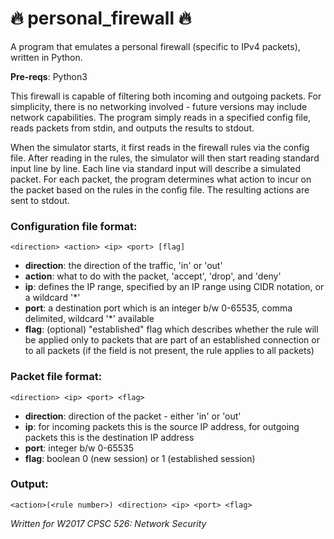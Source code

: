 # :fire: personal_firewall :fire:
A program that emulates a personal firewall (specific to IPv4 packets), written in Python.

__Pre-reqs__: Python3

This firewall is capable of filtering both incoming and outgoing packets. For simplicity, there is no networking involved - future versions may include network capabilities. The program simply reads in a specified config file, reads packets from stdin, and outputs the results to stdout.

When the simulator starts, it first reads in the firewall rules via the config file. After reading in the rules, the simulator will then start reading standard input line by line. Each line via standard input will describe a simulated packet. For each packet, the program determines what action to incur on the packet based on the rules in the config file. The resulting actions are sent to stdout.

### Configuration file format:

``` 
<direction> <action> <ip> <port> [flag]
```

* __direction__: the direction of the traffic, 'in' or 'out'
* __action__: what to do with the packet, 'accept', 'drop', and 'deny'
* __ip__: defines the IP range, specified by an IP range using CIDR notation, or a wildcard '*'
* __port__: a destination port which is an integer b/w 0-65535, comma delimited, wildcard '*' available
* __flag__: (optional) "established" flag which describes whether the rule will be applied only to packets that are part of an established connection or to all packets (if the field is not present, the rule applies to all packets)

### Packet file format:

```
<direction> <ip> <port> <flag>
```

* __direction__: direction of the packet - either 'in' or 'out'
* __ip__: for incoming packets this is the source IP address, for outgoing packets this is the destination IP address
* __port__: integer b/w 0-65535
* __flag__: boolean 0 (new session) or 1 (established session)

### Output:

```
<action>(<rule number>) <direction> <ip> <port> <flag>
```

*Written for W2017 CPSC 526: Network Security*
